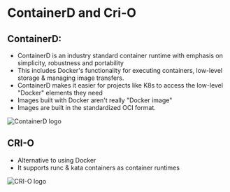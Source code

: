 # ContainerD and Cri-O

## ContainerD:
- ContainerD is an industry standard container runtime with emphasis on simplicity, robustness and portability
- This includes Docker's functionality for executing containers, low-level storage & managing image transfers.
- ContainerD makes it easier for projects like K8s to access the low-level "Docker" elements they need
- Images built with Docker aren't really "Docker image"
- Images are built in the standardized OCI format.

![ContainerD logo](https://containerd.io/img/logos/main-logo.png)

## CRI-O
- Alternative to using Docker
- It supports runc & kata containers as container runtimes

![CRI-O logo](https://cncf-branding.netlify.app/img/projects/crio/horizontal/color/crio-horizontal-color.png)